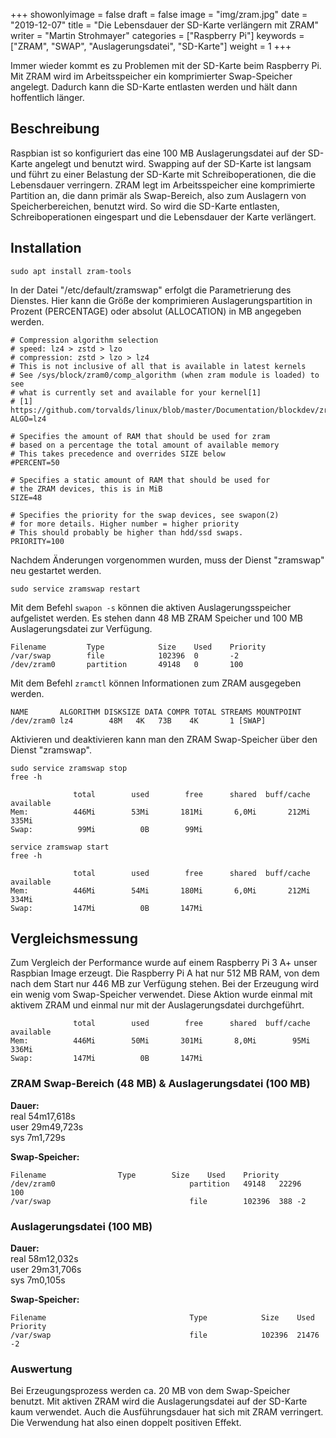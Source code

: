 ﻿+++
showonlyimage = false
draft = false
image = "img/zram.jpg"
date = "2019-12-07"
title = "Die Lebensdauer der SD-Karte verlängern mit ZRAM"
writer = "Martin Strohmayer"
categories = ["Raspberry Pi"]
keywords = ["ZRAM", "SWAP", "Auslagerungsdatei", "SD-Karte"]
weight = 1
+++

Immer wieder kommt es zu Problemen mit der SD-Karte beim Raspberry Pi. Mit ZRAM wird im Arbeitsspeicher ein komprimierter Swap-Speicher angelegt. Dadurch kann die SD-Karte entlasten werden und hält dann hoffentlich länger. 
<!--more-->

## Beschreibung ##

Raspbian ist so konfiguriert das eine 100 MB Auslagerungsdatei auf der SD-Karte angelegt und benutzt wird. Swapping auf der SD-Karte ist langsam und führt zu einer Belastung der SD-Karte mit Schreiboperationen, die die Lebensdauer verringern. ZRAM legt im Arbeitsspeicher eine komprimierte Partition an, die dann primär als Swap-Bereich, also zum Auslagern von Speicherbereichen, benutzt wird. So wird die SD-Karte entlasten, Schreiboperationen eingespart und die Lebensdauer der Karte verlängert. 

## Installation ##

```
sudo apt install zram-tools
```

In der Datei "/etc/default/zramswap" erfolgt die Parametrierung des Dienstes. Hier kann die Größe der komprimieren Auslagerungspartition in Prozent (PERCENTAGE) oder absolut (ALLOCATION) in MB angegeben werden. 

```
# Compression algorithm selection
# speed: lz4 > zstd > lzo
# compression: zstd > lzo > lz4
# This is not inclusive of all that is available in latest kernels
# See /sys/block/zram0/comp_algorithm (when zram module is loaded) to see
# what is currently set and available for your kernel[1]
# [1]  https://github.com/torvalds/linux/blob/master/Documentation/blockdev/zram.txt#L86
ALGO=lz4

# Specifies the amount of RAM that should be used for zram
# based on a percentage the total amount of available memory
# This takes precedence and overrides SIZE below
#PERCENT=50

# Specifies a static amount of RAM that should be used for
# the ZRAM devices, this is in MiB
SIZE=48

# Specifies the priority for the swap devices, see swapon(2)
# for more details. Higher number = higher priority
# This should probably be higher than hdd/ssd swaps.
PRIORITY=100
```
Nachdem Änderungen vorgenommen wurden, muss der Dienst "zramswap" neu gestartet werden. 

```
sudo service zramswap restart
```

Mit dem Befehl ``swapon -s`` können die aktiven Auslagerungsspeicher aufgelistet werden. 
Es stehen dann 48 MB ZRAM Speicher und 100 MB Auslagerungsdatei zur Verfügung. 

```
Filename         Type            Size    Used    Priority
/var/swap        file            102396  0       -2
/dev/zram0       partition       49148   0       100
```

Mit dem Befehl ``zramctl`` können Informationen zum ZRAM ausgegeben werden.
```
NAME       ALGORITHM DISKSIZE DATA COMPR TOTAL STREAMS MOUNTPOINT
/dev/zram0 lz4        48M   4K   73B    4K       1 [SWAP]
```

Aktivieren und deaktivieren kann man den ZRAM Swap-Speicher über den Dienst "zramswap".
```
sudo service zramswap stop
free -h
```
```
              total        used        free      shared  buff/cache   available
Mem:          446Mi        53Mi       181Mi       6,0Mi       212Mi       335Mi
Swap:          99Mi          0B        99Mi
```

```
service zramswap start
free -h
```
```
              total        used        free      shared  buff/cache   available
Mem:          446Mi        54Mi       180Mi       6,0Mi       212Mi       334Mi
Swap:         147Mi          0B       147Mi
```

## Vergleichsmessung 

Zum Vergleich der Performance wurde auf einem Raspberry Pi 3 A+ unser Raspbian Image erzeugt. Die Raspberry Pi A hat nur 512 MB RAM, von dem nach dem Start nur 446 MB zur Verfügung stehen. Bei der Erzeugung wird ein wenig vom Swap-Speicher verwendet. Diese Aktion wurde einmal mit aktivem ZRAM und einmal nur mit der Auslagerungsdatei durchgeführt. 

```
              total        used        free      shared  buff/cache   available
Mem:          446Mi        50Mi       301Mi       8,0Mi        95Mi       336Mi
Swap:         147Mi          0B       147Mi
```

### ZRAM Swap-Bereich (48 MB) & Auslagerungsdatei (100 MB)

**Dauer:**  
real    54m17,618s  
user    29m49,723s  
sys     7m1,729s  

**Swap-Speicher:**
```
Filename				Type		Size	Used	Priority
/dev/zram0                             	partition	49148	22296	100
/var/swap                              	file    	102396	388	-2
```


### Auslagerungsdatei (100 MB)
<!--
```
              total        used        free      shared  buff/cache   available
Mem:          446Mi        50Mi       239Mi       6,0Mi       156Mi       335Mi
Swap:          99Mi          0B        99Mi
```
-->
**Dauer:**  
real    58m12,032s  
user    29m31,706s  
sys     7m0,105s  

**Swap-Speicher:**
```
Filename                                Type            Size    Used    Priority
/var/swap                               file            102396  21476   -2
```

### Auswertung

Bei Erzeugungsprozess werden ca. 20 MB von dem Swap-Speicher benutzt. Mit aktiven ZRAM wird die Auslagerungsdatei auf der SD-Karte kaum verwendet. Auch die Ausführungsdauer hat sich mit ZRAM verringert. Die Verwendung hat also einen doppelt positiven Effekt.
